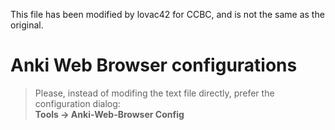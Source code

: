 This file has been modified by lovac42 for CCBC, and is not the same as the original.  

# Anki Web Browser configurations

> Please, instead of modifing the text file directly, prefer the configuration dialog:  
> **Tools -> Anki-Web-Browser Config**